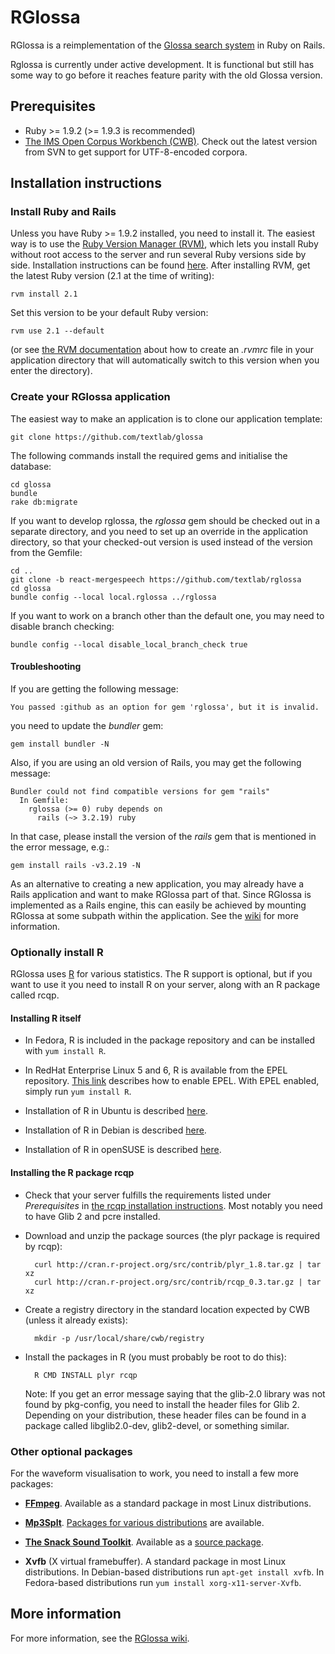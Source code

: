 # RGlossa

RGlossa is a reimplementation of the [Glossa search system](https://github.com/noklesta/glossa_svn) in Ruby on Rails.

Rglossa is currently under active development. It is functional but still has some way to go before it reaches feature parity with the old Glossa version.

## Prerequisites

* Ruby >= 1.9.2 (>= 1.9.3 is recommended)
* [The IMS Open Corpus Workbench (CWB)](http://cwb.sourceforge.net/). Check out the latest version from SVN to get support for UTF-8-encoded corpora.

## Installation instructions

### Install Ruby and Rails
Unless you have Ruby >= 1.9.2 installed, you need to install it. The easiest way is to use the [Ruby Version Manager (RVM)](https://rvm.io/), which lets you install Ruby without root access to the server and run several Ruby versions side by side. Installation instructions can be found [here](https://rvm.io/rvm/install/). After installing RVM, get the latest Ruby version (2.1 at the time of writing):

    rvm install 2.1

Set this version to be your default Ruby version:

    rvm use 2.1 --default

(or see [the RVM documentation](https://rvm.io/workflow/rvmrc/) about how to
create an *.rvmrc* file in your application directory that will automatically
switch to this version when you enter the directory).

### Create your RGlossa application

The easiest way to make an application is to clone our application template:

    git clone https://github.com/textlab/glossa

The following commands install the required gems and initialise the database:

    cd glossa
    bundle
    rake db:migrate

If you want to develop rglossa, the *rglossa* gem should be checked out in a
separate directory, and you need to set up an override in the application
directory, so that your checked-out version is used instead of the version from
the Gemfile:

    cd ..
    git clone -b react-mergespeech https://github.com/textlab/rglossa
    cd glossa
    bundle config --local local.rglossa ../rglossa

If you want to work on a branch other than the default one, you may need to
disable branch checking:

    bundle config --local disable_local_branch_check true

#### Troubleshooting

If you are getting the following message:

    You passed :github as an option for gem 'rglossa', but it is invalid.

you need to update the *bundler* gem:

    gem install bundler -N

Also, if you are using an old version of Rails, you may get the following message:

    Bundler could not find compatible versions for gem "rails"
      In Gemfile:
        rglossa (>= 0) ruby depends on
          rails (~> 3.2.19) ruby

In that case, please install the version of the *rails* gem that is mentioned in the error message, e.g.:

    gem install rails -v3.2.19 -N

As an alternative to creating a new application, you may already have a Rails application and want to make RGlossa part of that. Since RGlossa is implemented as a Rails engine, this can easily be achieved by mounting RGlossa at some subpath within the application. See the [wiki](http://github.com/textlab/rglossa/wiki) for more information.

### Optionally install R

RGlossa uses [R](http://www.r-project.org/) for various statistics. The R support is optional, but if you want to use it you need to install R on your server, along with an R package called rcqp.

#### Installing R itself

* In Fedora, R is included in the package repository and can be installed with `yum install R`.

* In RedHat Enterprise Linux 5 and 6, R is available from the EPEL repository. [This link](http://fedoraproject.org/wiki/EPEL#How_can_I_use_these_extra_packages.3F) describes how to enable EPEL. With EPEL enabled, simply run `yum install R`.

* Installation of R in Ubuntu is described [here](http://cran.r-project.org/bin/linux/ubuntu/).

* Installation of R in Debian is described [here](http://cran.r-project.org/bin/linux/debian/).

* Installation of R in openSUSE is described [here](http://cran.r-project.org/bin/linux/suse/).

#### Installing the R package rcqp

* Check that your server fulfills the requirements listed under *Prerequisites* in [the rcqp installation instructions](http://cran.r-project.org/web/packages/rcqp/INSTALL). Most notably you need to have Glib 2 and pcre installed.

* Download and unzip the package sources (the plyr package is required by rcqp):

        curl http://cran.r-project.org/src/contrib/plyr_1.8.tar.gz | tar xz
        curl http://cran.r-project.org/src/contrib/rcqp_0.3.tar.gz | tar xz

* Create a registry directory in the standard location expected by CWB (unless it already exists):

        mkdir -p /usr/local/share/cwb/registry

* Install the packages in R (you must probably be root to do this):

        R CMD INSTALL plyr rcqp

  Note: If you get an error message saying that the glib-2.0 library was not found by pkg-config, you need to install the header files for Glib 2. Depending on your distribution, these header files can be found in a package called libglib2.0-dev, glib2-devel, or something similar.

### Other optional packages

For the waveform visualisation to work, you need to install a few more packages:

* **[FFmpeg](https://www.ffmpeg.org/)**. Available as a standard package in most
  Linux distributions.

* **[Mp3Splt](http://mp3splt.sourceforge.net)**. [Packages for various
  distributions](http://mp3splt.sourceforge.net/mp3splt_page/downloads.php) are
  available.

* **[The Snack Sound Toolkit](http://www.speech.kth.se/snack/)**. Available as a
  [source package](http://www.speech.kth.se/snack/dist/snack2.2.10.tar.gz).

* **Xvfb** (X virtual framebuffer). A standard package in most Linux
  distributions. In Debian-based distributions run `apt-get install xvfb`. In
  Fedora-based distributions run `yum install xorg-x11-server-Xvfb`.

## More information

For more information, see the [RGlossa wiki](http://github.com/textlab/rglossa/wiki).
